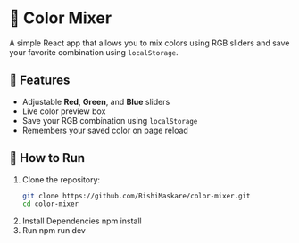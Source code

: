 # 🎨 Color Mixer

A simple React app that allows you to mix colors using RGB sliders and save your favorite combination using `localStorage`.

## 🚀 Features

- Adjustable **Red**, **Green**, and **Blue** sliders
- Live color preview box
- Save your RGB combination using `localStorage`
- Remembers your saved color on page reload


## 🔧 How to Run

1. Clone the repository:
   ```bash
   git clone https://github.com/RishiMaskare/color-mixer.git
   cd color-mixer
2. Install Dependencies
    npm install
3. Run
    npm run dev
